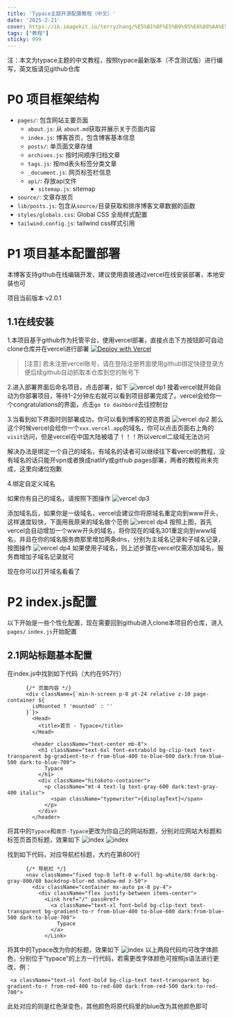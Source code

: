 ```yaml
---
title: 'Typace主题开源配置教程（中文）' 
date: '2025-2-21'
cover: https://ik.imagekit.io/terryzhang/%E5%B1%8F%E5%B9%95%E6%88%AA%E5%9B%BE%202025-04-17%20204625.png
tags: ["教程"]
sticky: 999
---
```


注：本文为typace主题的中文教程，按照typace最新版本（不含测试版）进行编写，英文版请见github仓库

# P0 项目框架结构
- `pages/`: 包含网站主要页面
  - `about.js`:   从 `about.md`获取并展示关于页面内容
  - `index.js`:   博客首页，包含博客基本信息
  - `posts/`:   单页面文章存储
  - `archives.js`:   按时间顺序归档文章
  - `tags.js`:   按md表头标签分类文章
  - `_document.js`:   网页标签栏信息
  - `api/`:   存放api文件
    - `sitemap.js`:   sitemap
- `source/`:   文章存放页
- `lib/posts.js`:   包含从`source/`目录获取和排序博客文章数据的函数
- `styles/globals.css`:   Global CSS 全局样式配置
- `tailwind.config.js`:   tailwind css样式引用


# P1 项目基本配置部署
本博客支持github在线编辑开发，建议使用直接通过vercel在线安装部署，本地安装也可

项目当前版本 v2.0.1
## 1.1在线安装
1.本项目基于github作为托管平台，使用vercel部署，直接点击下方按钮即可自动clone仓库并在vercel进行部署
[![Deploy with Vercel](https://vercel.com/button)](https://vercel.com/new/clone?repository-url=https%3A%2F%2Fgithub.com%2Fterryzhangxr%2Ftypace-i)
> [注意]
> 若未注册vercel账号，请在登陆注册界面使用github绑定快捷登录方便后续github自动抓取本仓库到您的账号下

2.进入部署界面后命名项目，点击部署，如下
![vercel dp1](https://ik.imagekit.io/terryzhang/IMG_6398.jpeg?updatedAt=1746152839523)
接着vercel就开始自动为你部署项目，等待1-2分钟左右就可以看到项目部署完成了。vercel会给你一个congratulations的界面，点击`go to dashbord`去往控制台

3.当看到如下界面时则部署成功，你可以看到博客的预览界面
![vercel dp2](https://ik.imagekit.io/terryzhang/IMG_6399.jpeg)
那么这个时候vercel会给你一个`xxx.vercel.app`的域名，你可以点击页面右上角的`visit`访问，但是vercel在中国大陆被墙了！！！所以vercel二级域无法访问

解决办法是绑定一个自己的域名，有域名的读者可以继续往下看vercel的教程，没有域名的话只能开vpn或者换成natlify或github pages部署，两者的教程尚未完成，这里向诸位抱歉

4.绑定自定义域名 

如果你有自己的域名，请按照下图操作
![vercel dp3](https://ik.imagekit.io/terryzhang/IMG_6400.jpeg?updatedAt=1746161243761)

添加域名后，如果你是一级域名，vercel会建议你将原域名重定向到www开头，这样速度较快，下面用我原来的域名做个范例
![vercel dp4](https://ik.imagekit.io/terryzhang/IMG_6407.jpeg?updatedAt=1746235901184)
按照上图，首先vercel会自动增加一个www开头的域名，将你现在的域名301重定向到www域名，并且在你的域名服务商那里增加两条dns，分别为主域名记录和子域名记录，按图操作
![vercel dp4](https://ik.imagekit.io/terryzhang/IMG_6409.jpeg?updatedAt=1746236566827)
如果使用子域名，则上述步骤在vercel仅需添加域名，服务商增加子域名记录就可

现在你可以打开域名看看了

# P2 index.js配置
以下开始是一些个性化配置，现在需要回到github进入clone本项目的仓库，进入`pages/` `index.js`开始配置
## 2.1网站标题基本配置
在index.js中找到如下代码（大约在957行）

```
      {/* 页面内容 */}
      <div className={`min-h-screen p-8 pt-24 relative z-10 page-container ${
        isMounted ? 'mounted' : ''
      }`}>
        <Head>
          <title>首页 - Typace</title>
        </Head>

        <header className="text-center mb-8">
          <h1 className="text-6xl font-extrabold bg-clip-text text-transparent bg-gradient-to-r from-blue-400 to-blue-600 dark:from-blue-500 dark:to-blue-700">
            Typace
          </h1>
          <div className="hitokoto-container">
            <p className="mt-4 text-lg text-gray-600 dark:text-gray-400 italic">
              <span className="typewriter">{displayText}</span>
            </p>
          </div>
        </header>
```
将其中的`Typace`和`首页-Typace`更改为你自己的网站标题，分别对应网站大标题和标签页首页标题，效果如下
![index](https://ik.imagekit.io/terryzhang/IMG_6410.jpeg?updatedAt=1746238192300)
![index](https://ik.imagekit.io/terryzhang/IMG_6411.jpeg?updatedAt=1746238192041)

找到如下代码，对应导航栏标题，大约在第800行
```
      {/* 导航栏 */}
      <nav className="fixed top-0 left-0 w-full bg-white/80 dark:bg-gray-800/80 backdrop-blur-md shadow-md z-50">
        <div className="container mx-auto px-8 py-4">
          <div className="flex justify-between items-center">
            <Link href="/" passHref>
              <a className="text-xl font-bold bg-clip-text text-transparent bg-gradient-to-r from-blue-400 to-blue-600 dark:from-blue-500 dark:to-blue-700">
                Typace
              </a>
            </Link>

```
将其中的Typace改为你的标题，效果如下
![index](https://ik.imagekit.io/terryzhang/IMG_6412.jpeg)
以上两段代码均可改字体颜色，分别位于“typace”的上方一行代码，若需更改字体颜色可按照js语法进行更改，例：
```
 <a className="text-xl font-bold bg-clip-text text-transparent bg-gradient-to-r from-red-400 to-red-600 dark:from-red-500 dark:to-red-700">
```
此处对应的则是红色渐变色，其他颜色将原代码里的blue改为其他颜色即可
